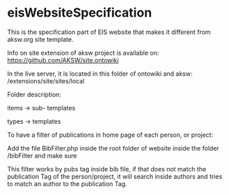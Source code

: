 # eisWebsiteSpecification
This is the specification part of EIS website that makes it different from aksw.org site template. 

Info on site extension of aksw project is available on: https://github.com/AKSW/site.ontowiki

In the live server, it is located in this folder of ontowiki and aksw:  /extensions/site/sites/local

Folder description:


items -> sub- templates

types -> templates



To have a filter of publications in home page of each person, or project:

Add the file BibFilter.php inside the root folder of website inside the folder /bibFilter
and make sure

This filter works by pubs tag inside bib file, if that does not match the publication Tag of the person/project,
it will search inside authors and tries to match an author to the publication Tag.


